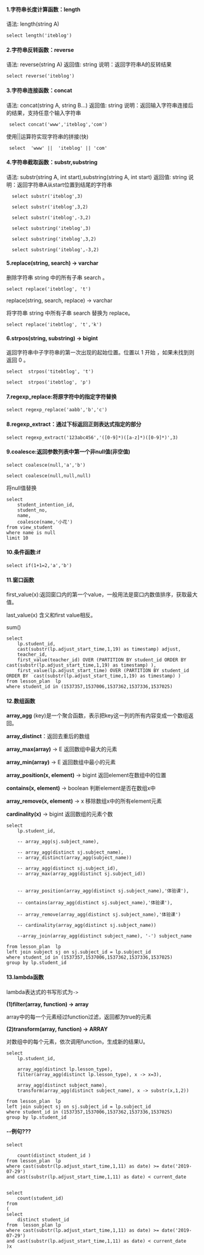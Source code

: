 #### 1.字符串长度计算函数：length

语法: length(string A)

```
select length('iteblog')
```

#### 2.字符串反转函数：reverse

语法: reverse(string A) 返回值: string 说明：返回字符串A的反转结果

```
select reverse('iteblog')
```

#### 3.字符串连接函数：concat

语法: concat(string A, string B…) 返回值: string 说明：返回输入字符串连接后的结果，支持任意个输入字符串

```
 select concat('www','iteblog','com')
```

使用||运算符实现字符串的拼接(快)

```
 select  'www' ||  'iteblog' || 'com'
```

#### 4.字符串截取函数：substr,substring

语法: substr(string A, int start),substring(string A, int start) 返回值: string 说明：返回字符串A从start位置到结尾的字符串

```
  select substr('iteblog',3) 

  select substr('iteblog',3,2) 

  select substr('iteblog',-3,2)  

  select substring('iteblog',3) 

  select substring('iteblog',3,2) 

  select substring('iteblog',-3,2)
```

#### 5.replace(string, search) → varchar

删除字符串 string 中的所有子串 search 。

```
select replace('itebtlog', 't')
```

replace(string, search, replace) → varchar

将字符串 string 中所有子串 search 替换为 replace。

```
select replace('itebtlog', 't','k')
```

#### 6.strpos(string, substring) → bigint

返回字符串中子字符串的第一次出现的起始位置。位置以 1 开始 ，如果未找到则返回 0 。

```
select  strpos('titebtlog', 't')

select  strpos('itebtlog', 'p')
```

#### 7.regexp_replace:将原字符中的指定字符替换

```
select regexp_replace('aabb','b','c')
```

#### 8.regexp_extract：通过下标返回正则表达式指定的部分

```
select regexp_extract('123abc456','([0-9]*)([a-z]*)([0-9]*)',3)
```

#### 9.coalesce:返回参数列表中第一个非null值(非空值)

```
select coalesce(null,'a','b')

select coalesce(null,null,null)
```

将null值替换

```
select 
    student_intention_id,
    student_no,
    name,
    coalesce(name,'小花')
from view_student 
where name is null 
limit 10
```

#### 10.条件函数:if

```
select if(1+1=2,'a','b')
```

#### 11.窗口函数

first_value(x):返回窗口内的第一个value，一般用法是窗口内数值排序，获取最大值。

last_value(x) 含义和first value相反。

sum()

```
select 
    lp.student_id,
    cast(substr(lp.adjust_start_time,1,19) as timestamp) adjust,
    teacher_id,
    first_value(teacher_id) OVER (PARTITION BY student_id ORDER BY  cast(substr(lp.adjust_start_time,1,19) as timestamp) ),
    first_value(lp.adjust_start_time) OVER (PARTITION BY student_id ORDER BY  cast(substr(lp.adjust_start_time,1,19) as timestamp) )
from lesson_plan  lp
where student_id in (1537357,1537006,1537362,1537336,1537025)
```

#### 12.数组函数

**array_agg** (key)是一个聚合函数，表示把key这一列的所有内容变成一个数组返回。

**array_distinct**：返回去重后的数组

**array_max(array)** -> E 返回数组中最大的元素

**array_min(array)** -> E 返回数组中最小的元素

**array_position(x, element)** -> bigint 返回element在数组中的位置

**contains(x, element)** -> boolean 判断element是否在数组x中

**array_remove(x, element)** -> x 移除数组x中的所有element元素

**cardinality(x)** -> bigint 返回数组的元素个数

```
select 
    lp.student_id,

    -- array_agg(sj.subject_name),

    -- array_agg(distinct sj.subject_name),
    -- array_distinct(array_agg(subject_name))

    -- array_agg(distinct sj.subject_id),
    -- array_max(array_agg(distinct sj.subject_id))


    -- array_position(array_agg(distinct sj.subject_name),'体验课'),

    -- contains(array_agg(distinct sj.subject_name),'体验课'),

    -- array_remove(array_agg(distinct sj.subject_name),'体验课')

    -- cardinality(array_agg(distinct sj.subject_name))

    --array_join(array_agg(distinct subject_name), '-') subject_name

from lesson_plan  lp
left join subject sj on sj.subject_id = lp.subject_id
where student_id in (1537357,1537006,1537362,1537336,1537025)
group by lp.student_id
```

#### **13.lambda函数**

lambda表达式的书写形式为`->`

**(1)filter(array, function) -> array**

array中的每一个元素经过function过滤，返回都为true的元素

**(2)transform(array, function) → ARRAY**

对数组中的每个元素，依次调用function，生成新的结果U。

```
select 
    lp.student_id,

    array_agg(distinct lp.lesson_type),
    filter(array_agg(distinct lp.lesson_type), x -> x=3),

    array_agg(distinct subject_name),
    transform(array_agg(distinct subject_name), x -> substr(x,1,2))

from lesson_plan  lp
left join subject sj on sj.subject_id = lp.subject_id
where student_id in (1537357,1537006,1537362,1537336,1537025)
group by lp.student_id
```

#### --例句???

```
select 

    count(distinct student_id )
from lesson_plan  lp
where cast(substr(lp.adjust_start_time,1,11) as date) >= date('2019-07-29')
and cast(substr(lp.adjust_start_time,1,11) as date) < current_date


select 
    count(student_id)
from 
(
select 
    distinct student_id
from  lesson_plan lp 
where cast(substr(lp.adjust_start_time,1,11) as date) >= date('2019-07-29')
and cast(substr(lp.adjust_start_time,1,11) as date) < current_date
)x

```
